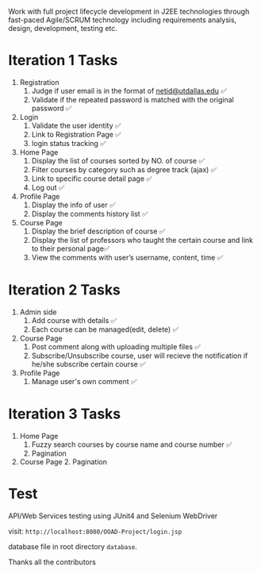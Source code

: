 Work with full project lifecycle development in J2EE technologies through fast-paced Agile/SCRUM technology including requirements analysis, design, development, testing etc.

# Iteration 1 Tasks
1. Registration
	1. Judge if user email is in the format of netid@utdallas.edu   ✅
	2. Validate if the repeated password is matched with the original password     ✅
2. Login
	1. Validate the user identity   ✅
	2. Link to Registration Page   ✅
	3. login status tracking    ✅
3. Home Page
	1. Display the list of courses sorted by NO. of course	   ✅ 
	2. Filter courses by category such as degree track  (ajax) ✅
	3. Link to specific course detail page     ✅
	4. Log out    ✅
4. Profile Page
	1. Display the info of user    ✅
	2. Display the comments history list    ✅
5. Course Page
	1. Display the brief description of course     ✅
	2. Display the list of professors who taught the certain course and link to their personal page✅
	3. View the comments with user’s username, content, time     ✅ 

# Iteration 2 Tasks	
1. Admin side
	1. Add course with details     ✅
	2. Each course can be managed(edit, delete)   ✅
2. Course Page
	1. Post comment along with uploading multiple files     ✅
	2. Subscribe/Unsubscribe course, user will recieve the notification if he/she subscribe certain course ✅
3. Profile Page
	1. Manage user's own comment     ✅

# Iteration 3 Tasks	
1. Home Page
	1. Fuzzy search courses by course name and course number  ✅
	2. Pagination
2. Course Page
	2. Pagination
# Test 
API/Web Services testing using JUnit4 and Selenium WebDriver

visit: `http://localhost:8080/OOAD-Project/login.jsp`

database file in root directory `database`.

Thanks all the contributors